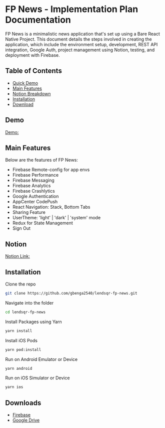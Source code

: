 # FP News - Implementation Plan Documentation
 FP News is a minimalistic news application that's set up using a Bare React Native Project. This document details the steps involved in creating the application, which include the environment setup, development, REST API integration, Google Auth, project management using Notion, testing, and deployment with Firebase.

## Table of Contents
* [Quick Demo](#demo)
* [Main Features](#main-features)
* [Notion Breakdown](#notion)
* [Installation](#installation)
* [Download](#downloads)

## Demo
[Demo:](https://drive.google.com/file/d/1TfhEfKXeO-hT0AU7JVnBMFwgfYZwmE-N/view?usp=sharing)

## Main Features
Below are the features of FP News:
- Firebase Remote-config for app envs
- Firebase Performance
- Firebase Messaging
- Firebase Analytics
- Firebase Crashlytics
- Google Authentication
- AppCenter CodePush
- React Navigation: Stack, Bottom Tabs
- Sharing Feature
- UserTheme: 'light' | 'dark' | 'system' mode 
- Redux for State Management
- Sign Out

## Notion
[Notion Link:](https://www.notion.so/gbenga2540/4a6e456c89364497b3b2b3f365e59ef6?v=855dd89badcb4d4c97dcea77a24b65b1&pvs=4)

## Installation
Clone the repo

```bash
git clone https://github.com/gbenga2540/lendsqr-fp-news.git
```

Navigate into the folder

```bash
cd lendsqr-fp-news
```

Install Packages using Yarn

```bash
yarn install
```

Install iOS Pods

```bash
yarn pod:install
```

Run on Android Emulator or Device

```bash
yarn android
```

Run on iOS Simulator or Device

```bash
yarn ios
```
    
## Downloads
- [Firebase](https://appdistribution.firebase.dev/i/0fd480240967c6b2)
- [Google Drive](https://drive.google.com/file/d/13AIVfueEaT3VtBVPGe374Jh3yzp_rjxg/view?usp=share_link)
